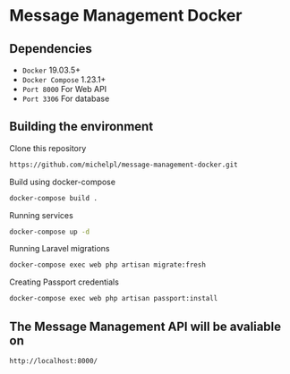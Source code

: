 # Message Management Docker

## Dependencies
*   ``Docker`` 19.03.5+
*   ``Docker Compose`` 1.23.1+
*   ``Port 8000`` For Web API
*   ``Port 3306`` For database

## Building the environment

Clone this repository

```bash
https://github.com/michelpl/message-management-docker.git
```

Build using docker-compose
```bash
docker-compose build .
```

Running services
```bash
docker-compose up -d
```

Running Laravel migrations
```bash
docker-compose exec web php artisan migrate:fresh
```

Creating Passport credentials
```bash
docker-compose exec web php artisan passport:install
```

## The Message Management API will be  avaliable on
```bash
http://localhost:8000/
```
